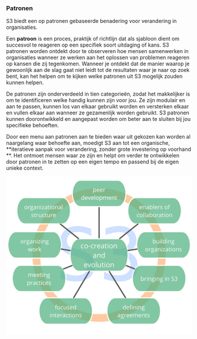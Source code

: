 ### Patronen

S3 biedt een op patronen gebaseerde benadering voor verandering in organisaties.

Een **patroon** is een proces, praktijk of richtlijn dat als sjabloon dient om succesvol te reageren op een specifiek soort uitdaging of kans. S3 patronen worden ontdekt door te observeren hoe mensen samenwerken in organisaties wanneer ze werken aan het oplossen van problemen reageren op kansen die zij tegenkomen. Wanneer je ontdekt dat de manier waarop je gewoonlijk aan de slag gaat niet leidt tot de resultaten waar je naar op zoek bent, kan het helpen om te kijken welke patronen uit S3 mogelijk zouden kunnen helpen.

De patronen zijn onderverdeeld in tien categorieën, zodat het makkelijker is om te identificeren welke handig kunnen zijn voor jou. Ze zijn modulair en aan te passen, kunnen los van elkaar gebruikt worden en versterken elkaar en vullen elkaar aan wanneer ze gezamenlijk worden gebruikt. S3 patronen kunnen doorontwikkeld en aangepast worden om beter aan te sluiten bij jou specifieke behoeften.

Door een menu aan patronen aan te bieden waar uit gekozen kan worden al naargelang waar behoefte aan, moedigt S3 aan tot een organische, **iteratieve aanpak voor verandering, zonder grote investering op voorhand **. Het ontmoet mensen waar ze zijn en helpt om verder te ontwikkelen door patronen in te zetten op een eigen tempo en passend bij de eigen unieke context.

![Patronen zijn ingedeeld in tien categorieën; de zeven principes zijn weerspiegeld in ieder patroon. ](img/framework/s3-pattern-groups.png)